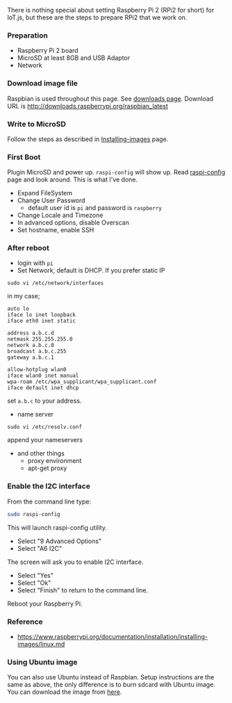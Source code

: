 There is nothing special about setting Raspberry Pi 2 (RPi2 for short) for IoT.js, but these are the steps to prepare RPi2 that we work on.

### Preparation
* Raspberry Pi 2 board 
* MicroSD at least 8GB and USB Adaptor
* Network

### Download image file
Raspbian is used throughout this page. See [downloads page](https://www.raspberrypi.org/downloads/).
Download URL is http://downloads.raspberrypi.org/raspbian_latest

### Write to MicroSD
Follow the steps as described in [Installing-images](https://www.raspberrypi.org/documentation/installation/installing-images/README.md) page.

### First Boot
Plugin MicroSD and power up. `raspi-config` will show up.
Read [raspi-config](https://www.raspberrypi.org/documentation/configuration/raspi-config.md) page and look around.
This is what I've done.
* Expand FileSystem
* Change User Password
    * default user id is `pi` and password is `raspberry`
* Change Locale and Timezone
* In advanced options, disable Overscan
* Set hostname, enable SSH

### After reboot
* login with `pi`
* Set Network, default is DHCP. If you prefer static IP
```
sudo vi /etc/network/interfaces
```
in my case;
```
auto lo
iface lo inet loopback
iface eth0 inet static
 
address a.b.c.d
netmask 255.255.255.0
network a.b.c.0
broadcast a.b.c.255
gateway a.b.c.1
 
allow-hotplug wlan0
iface wlan0 inet manual
wpa-roam /etc/wpa_supplicant/wpa_supplicant.conf
iface default inet dhcp
```
set `a.b.c` to your address.
* name server
```
sudo vi /etc/resolv.conf
```
append your nameservers

* and other things
   * proxy environment
   * apt-get proxy

### Enable the I2C interface
From the command line type:
```bash
sudo raspi-config
```
This will launch raspi-config utility.
   * Select "9 Advanced Options"
   * Select "A6 I2C"

The screen will ask you to enable I2C interface.
   * Select "Yes"
   * Select "Ok"
   * Select "Finish" to return to the command line.

Reboot your Raspberry Pi.

### Reference
* https://www.raspberrypi.org/documentation/installation/installing-images/linux.md

### Using Ubuntu image
You can also use Ubuntu instead of Raspbian.
Setup instructions are the same as above, the only difference is to burn sdcard with Ubuntu image.
You can download the image from [here](https://wiki.ubuntu.com/ARM/RaspberryPi).
